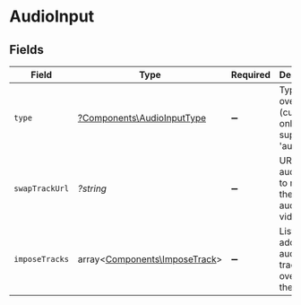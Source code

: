 # AudioInput


## Fields

| Field                                                                                        | Type                                                                                         | Required                                                                                     | Description                                                                                  | Example                                                                                      |
| -------------------------------------------------------------------------------------------- | -------------------------------------------------------------------------------------------- | -------------------------------------------------------------------------------------------- | -------------------------------------------------------------------------------------------- | -------------------------------------------------------------------------------------------- |
| `type`                                                                                       | [?Components\AudioInputType](../../Models/Components/AudioInputType.md)                      | :heavy_minus_sign:                                                                           | Type of overlay (currently only supports 'audio').                                           | audio                                                                                        |
| `swapTrackUrl`                                                                               | *?string*                                                                                    | :heavy_minus_sign:                                                                           | URL of the audio track to replace the existing audio in the video.                           | https://file-examples.com/storage/fe0e9b723466913cf9611b7/2017/11/file_example_MP3_700KB.mp3 |
| `imposeTracks`                                                                               | array<[Components\ImposeTrack](../../Models/Components/ImposeTrack.md)>                      | :heavy_minus_sign:                                                                           | List of additional audio tracks to overlay on the video.                                     |                                                                                              |